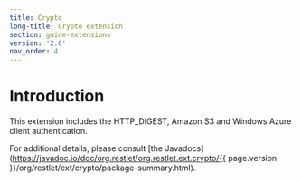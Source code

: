 ```yaml
---
title: Crypto
long-title: Crypto extension
section: guide-extensions
version: '2.6'
nav_order: 4
---
```

# Introduction

This extension includes the HTTP\_DIGEST, Amazon S3 and Windows Azure
client authentication.

For additional details, please consult [the
Javadocs](https://javadoc.io/doc/org.restlet/org.restlet.ext.crypto/{{ page.version }}/org/restlet/ext/crypto/package-summary.html).

